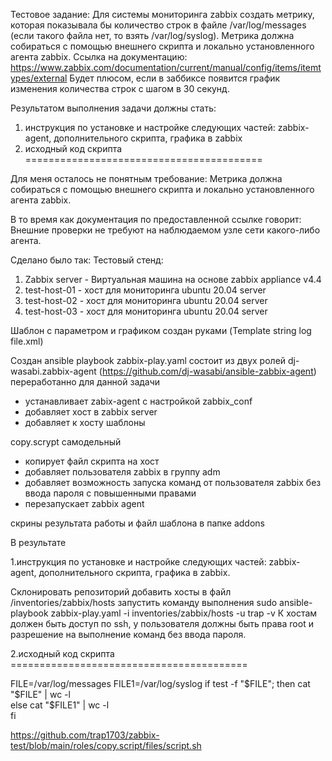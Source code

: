 Тестовое задание:
Для системы мониторинга zabbix создать метрику, которая показывала бы количество строк в файле /var/log/messages (если такого файла нет, то взять /var/log/syslog). 
Метрика должна собираться с помощью внешнего скрипта и локально установленного агента zabbix. 
Ссылка на документацию: https://www.zabbix.com/documentation/current/manual/config/items/itemtypes/external
Будет плюсом, если в заббиксе появится график изменения количества строк с шагом в 30 секунд.

Результатом выполнения задачи должны стать:
1. инструкция по установке и настройке следующих частей: zabbix-agent, дополнительного скрипта, графика в zabbix
2. исходный код скрипта
=========================================

Для меня осталось не понятным требование: Метрика должна собираться с помощью внешнего скрипта и локально установленного агента zabbix.

В то время как документация по предоставленной ссылке говорит: Внешние проверки не требуют на наблюдаемом узле сети какого-либо агента.

Сделано было так:
Тестовый стенд:
1. Zabbix server - Виртуальная машина на основе zabbix appliance v4.4
2. test-host-01 - хост для мониторинга ubuntu 20.04 server
3. test-host-02 - хост для мониторинга ubuntu 20.04 server
4. test-host-03 - хост для мониторинга ubuntu 20.04 server

Шаблон с параметром и графиком создан руками (Template string log file.xml)

Создан ansible playbook zabbix-play.yaml
состоит из двух ролей
dj-wasabi.zabbix-agent (https://github.com/dj-wasabi/ansible-zabbix-agent) переработанно для данной задачи
- устанавливает zabix-agent с настройкой zabbix_conf
- добавляет хост в zabbix server
- добавляет к хосту шаблоны

copy.scrypt самодельный
- копирует файл скрипта на хост 
- добавляет пользователя zabbix в группу adm
- добавляет возможность запуска команд от пользователя zabbix без ввода пароля с повышенными правами
- перезапускает zabbix agent

скрины результата работы и файл шаблона в папке addons

В результате

1.инструкция по установке и настройке следующих частей: zabbix-agent, дополнительного скрипта, графика в zabbix.

Склонировать репозиторий
добавить хосты в файл /inventories/zabbix/hosts
запустить команду выполнения 
sudo ansible-playbook zabbix-play.yaml -i inventories/zabbix/hosts -u trap -v
К хостам должен быть доступ по ssh, у пользователя должны быть права root и разрешение на выполнение команд без ввода пароля.

2.исходный код скрипта =========================================

FILE=/var/log/messages
FILE1=/var/log/syslog
if test -f "$FILE"; then
    cat "$FILE" | wc -l    
else
    cat "$FILE1" | wc -l    
fi

https://github.com/trap1703/zabbix-test/blob/main/roles/copy.script/files/script.sh

